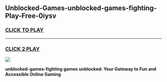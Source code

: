
## Unblocked-Games-unblocked-games-fighting-Play-Free-0iysv
<h3>
<a href="https://premium76.site?title=unblocked-games-fighting&ref=21A">CLICK TO PLAY</a></h3>
<hr>

<h3>
<a href="https://premium76.site?title=unblocked-games-fighting&ref=21A">CLICK 2 PLAY</a>
  
</h3>

<a href="https://premium76.site?title=unblocked-games-fighting&ref=21A"><img src="https://clearcache.store/games.png"></a>


**unblocked-games-fighting games unblocked: Your Gateway to Fun and Accessible Online Gaming**
